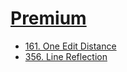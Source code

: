 # [Premium](https://leetcode.com/subscribe)

- [161. One Edit Distance](161_one_edit_distance/README.md)
- [356. Line Reflection](356_line_reflection/README.md)
